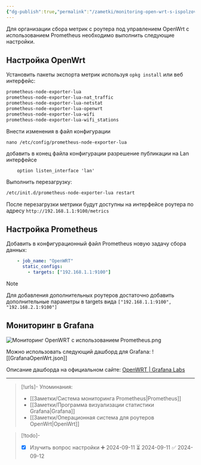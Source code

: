 ```yaml
---
{"dg-publish":true,"permalink":"/zametki/monitoring-open-wrt-s-ispolzovaniem-prometheus/","created":"2024-09-11 00:50","updated":"2024-09-14T01:03:05+03:00"}
---
```


Для организации сбора метрик с роутера под управлением OpenWrt с использованием Prometheus необходимо выполнить следующие настройки.
## Настройка OpenWrt

Установить пакеты экспорта метрик используя `opkg install` или веб интерфейс:
```sh
prometheus-node-exporter-lua
prometheus-node-exporter-lua-nat_traffic
prometheus-node-exporter-lua-netstat
prometheus-node-exporter-lua-openwrt
prometheus-node-exporter-lua-wifi
prometheus-node-exporter-lua-wifi_stations
```

Внести изменения в файл конфигурации
```
nano /etc/config/prometheus-node-exporter-lua
```
добавить в конец файла конфигурации разрешение публикации на Lan интерфейсе
```
	option listen_interface 'lan'
```

Выполнить перезагрузку:
```sh
/etc/init.d/prometheus-node-exporter-lua restart
```

После перезагрузки метрики будут доступны на интерфейсе роутера по адресу `http://192.168.1.1:9100/metrics`
## Настройка Prometheus

Добавить в конфигурационный файл Prometheus новую задачу сбора данных:
```yaml
	- job_name: "OpenWRT"
	  static_configs:
	    - targets: ["192.168.1.1:9100"]
```

> [!note]
> Для добавления дополнительных роутеров достаточно добавить дополнительные параметры в targets вида `["192.168.1.1:9100", "192.168.2.1:9100"]`
## Мониторинг в Grafana

![Мониторинг OpenWRT с использованием Prometheus.png](/img/user/%D0%98%D1%81%D1%85%D0%BE%D0%B4%D0%BD%D0%B8%D0%BA%D0%B8/%D0%9C%D0%BE%D0%BD%D0%B8%D1%82%D0%BE%D1%80%D0%B8%D0%BD%D0%B3%20OpenWRT%20%D1%81%20%D0%B8%D1%81%D0%BF%D0%BE%D0%BB%D1%8C%D0%B7%D0%BE%D0%B2%D0%B0%D0%BD%D0%B8%D0%B5%D0%BC%20Prometheus.png)

Можно использовать следующий дашборд для Grafana:
![[GrafanaOpenWrt.json]]

Описание дашборда на официальном сайте: [OpenWRT | Grafana Labs](https://grafana.com/grafana/dashboards/18153-openwrt/)

---
> [!urls]- Упоминания:
> - [[Заметки/Система мониторинга Prometheus\|Prometheus]]
> - [[Заметки/Программа визуализации статистики Grafana\|Grafana]]
> - [[Заметки/Операционная система для роутеров OpenWrt\|OpenWrt]]

> [!todo]-
> - [x] Изучить вопрос настройки ➕ 2024-09-11 ⏳ 2024-09-11 ✅ 2024-09-12
